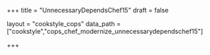 +++
title = "UnnecessaryDependsChef15"
draft = false

layout = "cookstyle_cops"
data_path = ["cookstyle","cops_chef_modernize_unnecessarydependschef15"]

+++

<!-- The content of this page is automatically generated from the
cops_chef_modernize_unnecessarydependschef15.yml file in github.com/chef/cookstyle/blob/main/docs-chef-io/data/cookstyle/. -->
